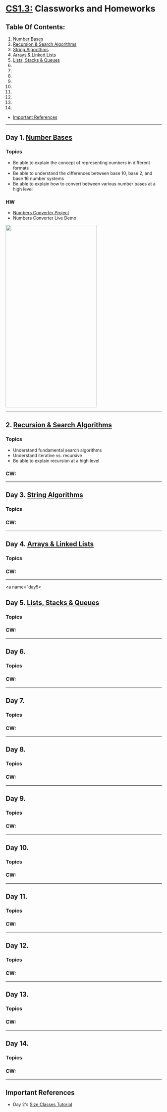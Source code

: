 # [CS1.3:](https://github.com/Make-School-Courses/CS-1.3-Core-Data-Structures) Classworks and Homeworks

## Table Of Contents:
1. [Number Bases](#day1)
2. [Recursion & Search Algorithms](#day2)
3. [String Algorithms](#day3)
4. [Arrays & Linked Lists](#day4)
5. [Lists, Stacks & Queues](#day5)
6. [](#day6)
7. [](#day7)
8. [](#day8)
9. [](#day9)
10. [](#day10)
11. [](#day11)
12. [](#day12)
13. [](#day13)
14. [](#day14)
-  [Important References](#importantReferences)


---

<a name="day1"></a>
## Day 1. [Number Bases](https://github.com/Make-School-Courses/CS-1.3-Core-Data-Structures/blob/master/Lessons/NumberBases.md)
### Topics
- Be able to explain the concept of representing numbers in different formats
- Be able to understand the differences between base 10, base 2, and base 16 number systems
- Be able to explain how to convert between various number bases at a high level

### HW

- [Numbers Converter Project](https://github.com/SamuelFolledo/CS1.3-Core-Data-Structures-And-Algorithms/tree/master/classwork/NumbersConverter)
- Numbers Converter Live Demo
<img src="https://github.com/SamuelFolledo/CS1.3-Core-Data-Structures-And-Algorithms/blob/master/static/gifs/numbersConverterDemo.gif" width="294" height="587">

---

<a name="day2"></a>
## 2. [Recursion & Search Algorithms](https://github.com/Make-School-Courses/CS-1.3-Core-Data-Structures/blob/master/Lessons/RecursionSearchAlgorithms.md)
### Topics
- Understand fundamental search algorithms
- Understand iterative vs. recursive
- Be able to explain recursion at a high level

### CW: 

---

<a name="day3"></a>
## Day 3. [String Algorithms](https://github.com/Make-School-Courses/CS-1.3-Core-Data-Structures/blob/master/Lessons/StringAlgorithms.md)
### Topics

### CW:

---

<a name="day4"></a>
## Day 4. [Arrays & Linked Lists](https://github.com/Make-School-Courses/CS-1.3-Core-Data-Structures/blob/master/Lessons/ArraysLinkedLists.md)
### Topics

### CW: 

---

<a name="day5></a>
## Day 5. [Lists, Stacks & Queues](https://github.com/Make-School-Courses/CS-1.3-Core-Data-Structures/blob/master/Lessons/ListsStacksQueues.md)
### Topics

### CW:

---

<a name="day6"></a>
## Day 6. []()
### Topics

### CW: 

---
<a name="day7"></a>
## Day 7. []()
### Topics

### CW:

---

<a name="day8"></a>
## Day 8. []()
### Topics

### CW: 

---
<a name="day9"></a>
## Day 9. []()
### Topics

### CW:

---

<a name="day10"></a>
## Day 10. []()
### Topics

### CW: 

---
<a name="day11"></a>
## Day 11. []()
### Topics

### CW:

---

<a name="day12"></a>
## Day 12. []()
### Topics

### CW: 

---
<a name="day13"></a>
## Day 13. []()
### Topics

### CW:

---

<a name="day14"></a>
## Day 14. []()
### Topics

### CW: 

---
















<a name="importantReferences"></a>
## Important References
- Day 2's [Size Classes Tutorial](https://github.com/Make-School-Courses/MOB-1.2-Introduction-to-iOS-Development/blob/master/Lessons/02-AutoLayout/assignments/sizeclasses.md)

